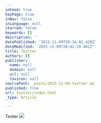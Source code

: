 ```yaml
---
inFeed: true
hasPage: true
inNav: false
inLanguage: null
starred: false
keywords: []
description: ''
datePublished: '2015-11-09T20:34:02.420Z'
dateModified: '2015-11-09T20:01:29.481Z'
title: Testter
authors: []
publisher:
  name: null
  domain: null
  url: null
  favicon: null
sourcePath: _posts/2015-11-09-testter.md
published: true
url: testter/index.html
_type: Article

---
```

Tester
![](https://the-grid-user-content.s3-us-west-2.amazonaws.com/05cf8a5b-fe26-4721-b66d-bb9a4c9aa90c.jpg)